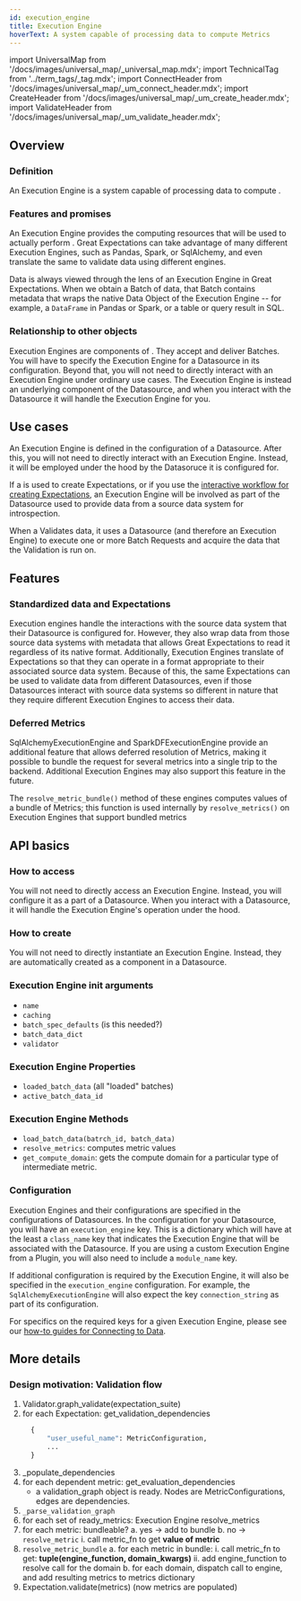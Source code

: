 ```yaml
---
id: execution_engine
title: Execution Engine
hoverText: A system capable of processing data to compute Metrics
---
```

import UniversalMap from '/docs/images/universal_map/_universal_map.mdx';
import TechnicalTag from '../term_tags/_tag.mdx';
import ConnectHeader from '/docs/images/universal_map/_um_connect_header.mdx';
import CreateHeader from '/docs/images/universal_map/_um_create_header.mdx';
import ValidateHeader from '/docs/images/universal_map/_um_validate_header.mdx';


<UniversalMap setup='inactive' connect='active' create='active' validate='active'/> 

## Overview

### Definition

An Execution Engine is a system capable of processing data to compute <TechnicalTag relative="../" tag="metric" text="Metrics" />.

### Features and promises

An Execution Engine provides the computing resources that will be used to actually perform <TechnicalTag relative="../" tag="validation" text="Validation" />. Great Expectations can take advantage of many different Execution Engines, such as Pandas, Spark, or SqlAlchemy, and even translate the same <TechnicalTag relative="../" tag="expectation" text="Expectations" /> to validate data using different engines.

Data is always viewed through the lens of an Execution Engine in Great Expectations. When we obtain a <TechnicalTag relative="../" tag="batch" text="Batch" />Batch of data, that Batch contains metadata that wraps the native Data Object of the Execution Engine -- for example, a `DataFrame` in Pandas or Spark, or a table or query result in SQL.

### Relationship to other objects

Execution Engines are components of <TechnicalTag relative="../" tag="datasource" text="Datasources" />.  They accept <TechnicalTag relative="../" tag="batch_request" text="Batch Requests" /> and deliver Batches.  You will have to specify the Execution Engine for a Datasource in its configuration.  Beyond that, you will not need to directly interact with an Execution Engine under ordinary use cases.  The Execution Engine is instead an underlying component of the Datasource, and when you interact with the Datasource it will handle the Execution Engine for you.

## Use cases

<ConnectHeader/>

An Execution Engine is defined in the configuration of a Datasource.  After this, you will not need to directly interact with an Execution Engine.  Instead, it will be employed under the hood by the Datasoruce it is configured for.

<CreateHeader/>

If a <TechnicalTag relative="../" tag="profiler" text="Profiler" /> is used to create Expectations, or if you use the [interactive workflow for creating Expectations](../guides/expectations/how_to_create_and_edit_expectations_with_instant_feedback_from_a_sample_batch_of_data.md), an Execution Engine will be involved as part of the Datasource used to provide data from a source data system for introspection.

<ValidateHeader/>

When a <TechnicalTag relative="../" tag="checkpoint" text="Checkpoint" /> Validates data, it uses a Datasource (and therefore an Execution Engine) to execute one or more Batch Requests and acquire the data that the Validation is run on.

## Features

### Standardized data and Expectations

Execution engines handle the interactions with the source data system that their Datasource is configured for.  However, they also wrap data from those source data systems with metadata that allows Great Expectations to read it regardless of its native format. Additionally, Execution Engines translate of Expectations so that they can operate in a format appropriate to their associated source data system.  Because of this, the same Expectations can be used to validate data from different Datasources, even if those Datasources interact with source data systems so different in nature that they require different Execution Engines to access their data. 

### Deferred Metrics

SqlAlchemyExecutionEngine and SparkDFExecutionEngine provide an additional feature that allows deferred resolution of Metrics, making it possible to bundle the request for several metrics into a single trip to the backend. Additional Execution Engines may also support this feature in the future.

The `resolve_metric_bundle()` method of these engines computes values of a bundle of Metrics; this function is used internally by `resolve_metrics()` on Execution Engines that support bundled metrics

## API basics

### How to access

You will not need to directly access an Execution Engine.  Instead, you will configure it as a part of a Datasource.  When you interact with a Datasource, it will handle the Execution Engine's operation under the hood.

### How to create

You will not need to directly instantiate an Execution Engine.  Instead, they are automatically created as a component in a Datasource.

### Execution Engine init arguments

- `name`
- `caching`
- `batch_spec_defaults` (is this needed?)
- `batch_data_dict`
- `validator`

### Execution Engine Properties

- `loaded_batch_data` (all "loaded" batches)
- `active_batch_data_id`

### Execution Engine Methods

- `load_batch_data(batrch_id, batch_data)`
- `resolve_metrics`: computes metric values
- `get_compute_domain`: gets the compute domain for a particular type of intermediate metric.

### Configuration

Execution Engines and their configurations are specified in the configurations of Datasources.  In the configuration for your Datasource, you will have an `execution_engine` key.  This is a dictionary which will have at the least a `class_name` key that indicates the Execution Engine that will be associated with the Datasource.  If you are using a custom Execution Engine from a Plugin, you will also need to include a `module_name` key.  

If additional configuration is required by the Execution Engine, it will also be specified in the `execution_engine` configuration.  For example, the `SqlAlchemyExecutionEngine` will also expect the key `connection_string` as part of its configuration.

For specifics on the required keys for a given Execution Engine, please see our [how-to guides for Connecting to Data](../guides/connecting_to_your_data/index.md).

## More details

### Design motivation: Validation flow

1. Validator.graph_validate(expectation_suite)
2. for each Expectation: get_validation_dependencies
    ```python
      {
          "user_useful_name": MetricConfiguration,
          ...
      }
   ```
3. _populate_dependencies
4. for each dependent metric: get_evaluation_dependencies
    - a validation_graph object is ready. Nodes are MetricConfigurations, edges are dependencies.
5. `_parse_validation_graph`
6. for each set of ready_metrics: Execution Engine resolve_metrics
7. for each metric: bundleable?
  a. yes -> add to bundle
  b. no -> `resolve_metric`
    i. call metric_fn to get **value of metric**
8. `resolve_metric_bundle`
  a. for each metric in bundle:
    i. call metric_fn to get: **tuple(engine_function, domain_kwargs)**
    ii. add engine_function to resolve call for the domain
  b. for each domain, dispatch call to engine, and add resulting metrics to metrics dictionary
9. Expectation.validate(metrics) (now metrics are populated)